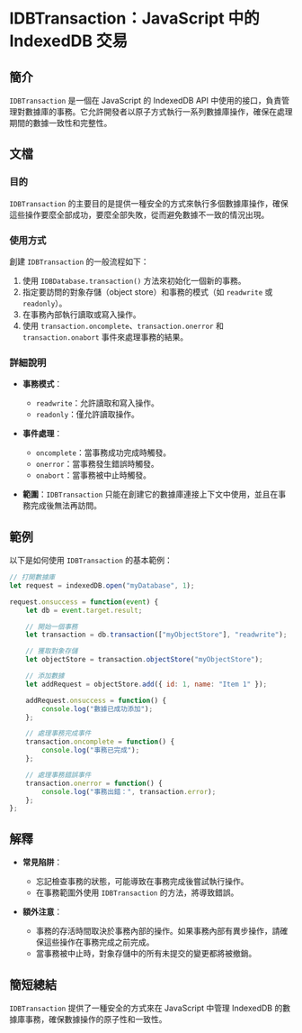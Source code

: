 <!--
Meta Description: # IDBTransaction：JavaScript 中的 IndexedDB 交易 ## 簡介 `IDBTransaction` 是一個在 JavaScript 的 IndexedDB API 中使用的接口，負責管理對數據庫的事務。它允許開發者以原子方式執行一系列數據庫操作，確保在處理期間的數據...
Meta Keywords: transaction, idbtransaction, let, javascript, indexeddb
-->

# IDBTransaction：JavaScript 中的 IndexedDB 交易

## 簡介
`IDBTransaction` 是一個在 JavaScript 的 IndexedDB API 中使用的接口，負責管理對數據庫的事務。它允許開發者以原子方式執行一系列數據庫操作，確保在處理期間的數據一致性和完整性。

## 文檔
### 目的
`IDBTransaction` 的主要目的是提供一種安全的方式來執行多個數據庫操作，確保這些操作要麼全部成功，要麼全部失敗，從而避免數據不一致的情況出現。

### 使用方式
創建 `IDBTransaction` 的一般流程如下：
1. 使用 `IDBDatabase.transaction()` 方法來初始化一個新的事務。
2. 指定要訪問的對象存儲（object store）和事務的模式（如 `readwrite` 或 `readonly`）。
3. 在事務內部執行讀取或寫入操作。
4. 使用 `transaction.oncomplete`、`transaction.onerror` 和 `transaction.onabort` 事件來處理事務的結果。

### 詳細說明
- **事務模式**：
  - `readwrite`：允許讀取和寫入操作。
  - `readonly`：僅允許讀取操作。
  
- **事件處理**：
  - `oncomplete`：當事務成功完成時觸發。
  - `onerror`：當事務發生錯誤時觸發。
  - `onabort`：當事務被中止時觸發。

- **範圍**：`IDBTransaction` 只能在創建它的數據庫連接上下文中使用，並且在事務完成後無法再訪問。

## 範例
以下是如何使用 `IDBTransaction` 的基本範例：

```javascript
// 打開數據庫
let request = indexedDB.open("myDatabase", 1);

request.onsuccess = function(event) {
    let db = event.target.result;

    // 開始一個事務
    let transaction = db.transaction(["myObjectStore"], "readwrite");

    // 獲取對象存儲
    let objectStore = transaction.objectStore("myObjectStore");

    // 添加數據
    let addRequest = objectStore.add({ id: 1, name: "Item 1" });

    addRequest.onsuccess = function() {
        console.log("數據已成功添加");
    };

    // 處理事務完成事件
    transaction.oncomplete = function() {
        console.log("事務已完成");
    };

    // 處理事務錯誤事件
    transaction.onerror = function() {
        console.log("事務出錯：", transaction.error);
    };
};
```

## 解釋
- **常見陷阱**：
  - 忘記檢查事務的狀態，可能導致在事務完成後嘗試執行操作。
  - 在事務範圍外使用 `IDBTransaction` 的方法，將導致錯誤。
  
- **額外注意**：
  - 事務的存活時間取決於事務內部的操作。如果事務內部有異步操作，請確保這些操作在事務完成之前完成。
  - 當事務被中止時，對象存儲中的所有未提交的變更都將被撤銷。

## 簡短總結
`IDBTransaction` 提供了一種安全的方式來在 JavaScript 中管理 IndexedDB 的數據庫事務，確保數據操作的原子性和一致性。